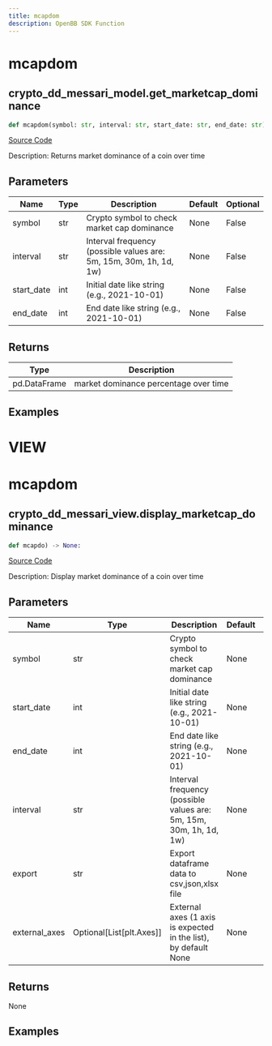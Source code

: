 ```yaml
---
title: mcapdom
description: OpenBB SDK Function
---
```

# mcapdom

## crypto_dd_messari_model.get_marketcap_dominance

```python
def mcapdom(symbol: str, interval: str, start_date: str, end_date: str) -> DataFrame:
```
[Source Code](https://github.com/OpenBB-finance/OpenBBTerminal/tree/main/openbb_terminal/cryptocurrency/due_diligence/messari_model.py#L80)

Description: Returns market dominance of a coin over time

## Parameters

| Name | Type | Description | Default | Optional |
| ---- | ---- | ----------- | ------- | -------- |
| symbol | str | Crypto symbol to check market cap dominance | None | False |
| interval | str | Interval frequency (possible values are: 5m, 15m, 30m, 1h, 1d, 1w) | None | False |
| start_date | int | Initial date like string (e.g., 2021-10-01) | None | False |
| end_date | int | End date like string (e.g., 2021-10-01) | None | False |

## Returns

| Type | Description |
| ---- | ----------- |
| pd.DataFrame | market dominance percentage over time |

## Examples




# VIEW

# mcapdom

## crypto_dd_messari_view.display_marketcap_dominance

```python
def mcapdo) -> None:
```
[Source Code](https://github.com/OpenBB-finance/OpenBBTerminal/tree/main/openbb_terminal/decorators.py#L174)

Description: Display market dominance of a coin over time

## Parameters

| Name | Type | Description | Default | Optional |
| ---- | ---- | ----------- | ------- | -------- |
| symbol | str | Crypto symbol to check market cap dominance | None | False |
| start_date | int | Initial date like string (e.g., 2021-10-01) | None | False |
| end_date | int | End date like string (e.g., 2021-10-01) | None | False |
| interval | str | Interval frequency (possible values are: 5m, 15m, 30m, 1h, 1d, 1w) | None | False |
| export | str | Export dataframe data to csv,json,xlsx file | None | False |
| external_axes | Optional[List[plt.Axes]] | External axes (1 axis is expected in the list), by default None | None | True |

## Returns

None

## Examples


